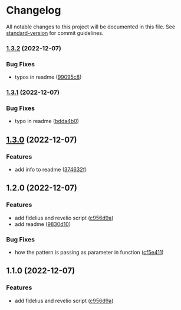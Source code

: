 # Changelog

All notable changes to this project will be documented in this file. See [standard-version](https://github.com/conventional-changelog/standard-version) for commit guidelines.

### [1.3.2](https://github.com/jparadasb/charms/compare/v1.3.1...v1.3.2) (2022-12-07)


### Bug Fixes

* typos in readme ([99095c8](https://github.com/jparadasb/charms/commit/99095c8c21e9a1ddf32c476dc85204646204feb4))

### [1.3.1](https://github.com/jparadasb/charms/compare/v1.3.0...v1.3.1) (2022-12-07)


### Bug Fixes

* typo in readme ([bdda4b0](https://github.com/jparadasb/charms/commit/bdda4b07aed7dd44743fe9df8b51744c670d049d))

## [1.3.0](https://github.com/jparadasb/charms/compare/v1.2.0...v1.3.0) (2022-12-07)


### Features

* add info to readme ([374632f](https://github.com/jparadasb/charms/commit/374632f5174bc48f0869ecdf51d9caf2063bdc29))

## 1.2.0 (2022-12-07)


### Features

* add fidelius and revelio script ([c956d9a](https://github.com/jparadasb/charms/commit/c956d9a587b04d338c1f7f7b309645354ec69737))
* add readme ([9830d10](https://github.com/jparadasb/charms/commit/9830d105b5ffa7b5bd46fe25820456368c610d4d))


### Bug Fixes

* how the pattern is passing as parameter in function ([cf5e411](https://github.com/jparadasb/charms/commit/cf5e411b4090efda554e9d045680bf4eb3bbdbdd))

## 1.1.0 (2022-12-07)


### Features

* add fidelius and revelio script ([c956d9a](https://github.com/jparadasb/charms/commit/c956d9a587b04d338c1f7f7b309645354ec69737))
